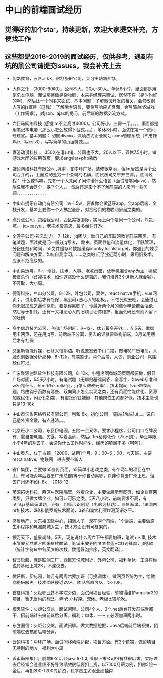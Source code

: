# 中山的前端面试经历
## 觉得好的加个star，持续更新，欢迎大家提交补充，方便找工作
## 这些都是2016-2019的面试经历，仅供参考，遇到有坑的黑公司请提交issues，我会补充上去

- 能龙教育，东区3-6k，很舒服的公司，实习生萌新推荐。

- 大熊文化  （3000-6000）。公司不大，20人-30人。单休8小时，里面都是用笔记本电脑，面试房间像是杂物房，本来是经理来面试，居然不在（是你约好的啊），然后让一个同事来面试，基本问题：了解微信开发的相关，会修改别人写的js框架（逗我），了解后台语言，要会写响应式页面，会写简单h5游戏（工作需求），对json、ajax的提问，前后端的数据交流方式。

- 六匹马网络科技  (感觉tm不会高过4000)。公司好小。三房一厅。。。，里面都是用笔记本电脑（那么小怎么放得下台式。。。），单休8小时，面试在第一个房间经理室。基本问题： 切图divcss，做响应式企业网站+cms管理系统（不用辣鸡ie，写css3），写写简单的页面特效。。。

- 嘉游动漫科技 ， 3500,在港口镇，公司也不大，20人以下，双休7.5小时。做游戏大厅的应用首页，要求angular+php熟悉

- 盛网网络科技有限公司 ,坑爹，在中环广场，装修很华丽，但tm居然是两个公司合并的，，上面挂的是另一个公司的名牌，面试房间又不开空调。。面试过程： 什么辣鸡嘛，先有一个人来问了问你懂什么语言（面试前端问java），然后说我不会这个，换了个人，， 然后还是来个不了解前端的人来问一些问题，，，，，，，，，，，，，，

- 中山市捷乐自动门有限公司, 1w-1.5w，要求你会做蓝牙app，会app后端，全栈开发，基本上要你一个人搞定全部，对接他们的物联网家居之类的。

- 点对点公司，包给我公司，西区美银国际，实际上两个是同一个公司，外包，坑。。jq+easyui，老技术没意思，最多给你开7k

- 全通子公司-彩云动力， 7-12k， jq团队，做自己的互联网教育前端网页， 有笔试题，面试就是问一部分jq写法， 路由，页面性能和流量优化，团队管理，分配任务和时间，h5文件缓存和数据缓存(cooky,localstorge)，你遇到的棘手问题和解决方案，如何自我学习，.....之类的 问了接近两小时，采用旧技术，应该不招高级的。

- 中山易达号，8k，笔试、技术、人事、老板四面，做手机混合app为主，老板极度杀价（歧视技术，如你这些没什么逻辑的，我们培养3个月新人就会啦），不可取，大小周。

- 德箐科技，中山分公司，8-12k，外包公司，双休，react native手机，vue网页；，试用期后才有社保，黑公司+恶心人的老板。。不怕死就去吧，会通过让你无限加班来逼你离职，要是你离职了，你最近两个月的调休申请都会拒绝，然后等于扣钱，还有一大堆恶心人的旧项目让你维护，里面代码还有前人留下的吐槽

- 多牛信息技术公司，利和广场附近，6~12k，估计最多开8k.. ，5.5天，做信用卡网页，还在用jq写，前后端不分离，要去的话就要重构前端，3月试用期后才有社保

- 艾里斯智能传媒，石歧大信那边，听说要搬去中山二路，做电梯广告电视，人脸识别数据分析那种，8~12k，前端暂无，两个后端，人少，创业公司，氛围貌似可以。

- 广东聚源创建软件科技有限公司，8-10k，小程序啊商城网页啊都要做，假日广场对面，5.5天7小时。有笔试题（无聊的基础问答，全写字，如web标准和w3c是什么，html和xhtml区别，jq怎么修改元素），技术提问（vue框架问题，路由钩子函数有哪些、双向同步怎么实现之类，还有页面性能优化，资源加载优化，js优化之类），有虚报价钱嫌疑，其他岗位工资都好低，技术主管也只是13-18k

- 中山市亿象网络科技有限公司，利和 8k，初创公司，1前端1后端1ui，。。说自己是外资金融，有点违法。。。

- 北京班小二公司，东区伊电园，五险一金双休。要求小程序，公司门口招牌没有，需自带电脑。穷逼，写着高薪，然后offer给你低价（7k不到），毕业年限小于4年的别去了，会说你什么工作时间少，经历的项目不多（呵呵）。

- 中山奥凡，位于古镇，12000，试用1个月，9：00~6：00，六天班，主要react native，物联网，进去要带新人

- 省广集团，主要做h5宣传页面，h5简单小游戏之类，有个两年的项目在中山，有可能两年后要去广州总部(等于你自动离职，除非你肯去广州上班，但去广州还不如), 8k， 2018-12

- 英源拓达科技，西区中医院隔壁，外资企业，主要做展示型网页，如企业官网类型，只做大牌企业，如可口可乐之类，5天八小时，前端要求不高，有html,js基础面试题，还有一份图形识别题（电脑选择题）。三轮面试，1轮国内hr加技术，2轮和俄罗斯技术面试，3轮和澳大利亚hr测英语水平。

- 盛唐地产，大东裕国际中心，招满人了，现在两个前端，1个后端，主要做原生小程序和电脑商城为主 ，技术方面没有问框架的。

- 银河天下，盛景尚峰，5天，现在说什么周六下午都要加班，笔试+人事, 技术主管要元旦后才回来继续面试，笔试主要是问html标签+css选择器，js基础（统计字符串中各英文的次数，数组冒泡排序，英文翻译），

- 智云启服，就是联创工厂，西区天悦城附近，外包公司，福利单休，工资在你说的基础上减2K，不建议去。

- 微萨斯，伊电园，每月有两周六要加班（可换调休），做网页系统为主，给微商提供服务，技术团队接近20人，团队氛围可以，5k-10k，

- 首度科技：火炬职业技术学院旁边，面试问项目经验，前端得维护angular2的项目，暂无重构的想法。弄h5,小程序。双休。老板比较能吹。

- 模思软件：火炬公交站。面试闲聊。公司4个人，3个.net后台开发前端后都干，招前端过去搞前端后分离。福利：单休，一三五必须加班两小时。

- 东方国信：火炬公交站。面试闲聊。做大数据挖掘，Java后端前后端都搞，招前端过去搞前后端分离。

- 云网科技：中环广场。面试问移动端适配，项目方面。有2个前端，做的项目无特别的地方。福利大小周

- 香山衡器集团，前端6-8  后台java 8-1.2, 看似上市公司很有钱很厉害，实际进去后经常会说业绩不好导致绩效很低要扣工资，以7000月薪为例，扣除5险一金后，再扣300-1200的薪资，程序员工资跟业绩挂钩


